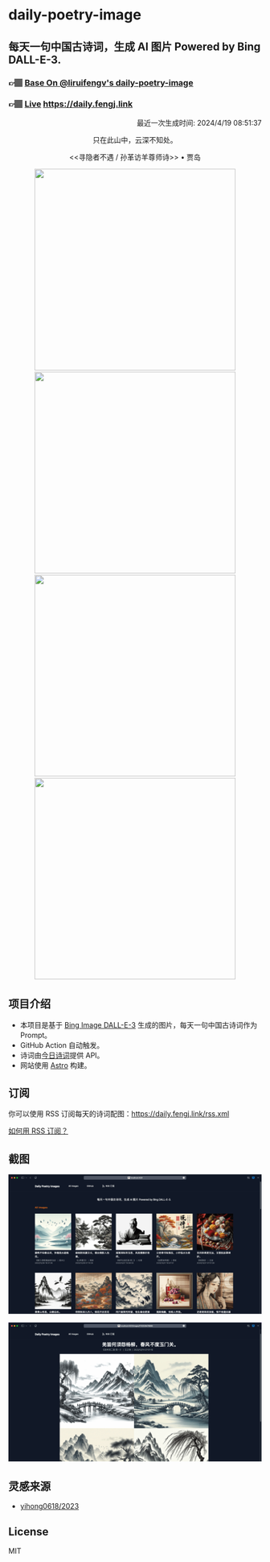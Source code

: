 
# daily-poetry-image

## 每天一句中国古诗词，生成 AI 图片 Powered by Bing DALL-E-3.

### 👉🏽 [Base On @liruifengv's daily-poetry-image](https://github.com/liruifengv/daily-poetry-image)

### 👉🏽 [Live](https://daily.fengj.link) https://daily.fengj.link

<p align="right">
  最近一次生成时间: 2024/4/19 08:51:37
</p>
<p align="center">
只在此山中，云深不知处。
</p>
<p align="center">
<<寻隐者不遇 / 孙革访羊尊师诗>> • 贾岛
</p>
<p align="center">
<img src="https://tse2.mm.bing.net/th/id/OIG4.HV3fIKP5EwZfM7WgEEsE" height="400" width="400" />
<img src="https://tse3.mm.bing.net/th/id/OIG4.n_uqVIV0fhNH5TUF.0z5" height="400" width="400" />
<img src="https://tse3.mm.bing.net/th/id/OIG4.HU3xv8MyJO8WHKyRNzxi" height="400" width="400" />
<img src="https://tse2.mm.bing.net/th/id/OIG4.DvodsBEHmnBL074hlrx5" height="400" width="400" />
</p>

## 项目介绍

-   本项目是基于 [Bing Image DALL-E-3](https://www.bing.com/images/create) 生成的图片，每天一句中国古诗词作为 Prompt。
-   GitHub Action 自动触发。
-   诗词由[今日诗词](https://www.jinrishici.com/)提供 API。
-   网站使用 [Astro](https://astro.build) 构建。

## 订阅

你可以使用 RSS 订阅每天的诗词配图：https://daily.fengj.link/rss.xml

[如何用 RSS 订阅？](https://zhuanlan.zhihu.com/p/55026716)

## 截图

![图片列表](./screenshots/Snipaste_2023-12-28_21-00-26.png)

![图片详情](./screenshots/Snipaste_2023-12-28_21-00-53.png)

## 灵感来源

-   [yihong0618/2023](https://github.com/yihong0618/2023)

## License

MIT
